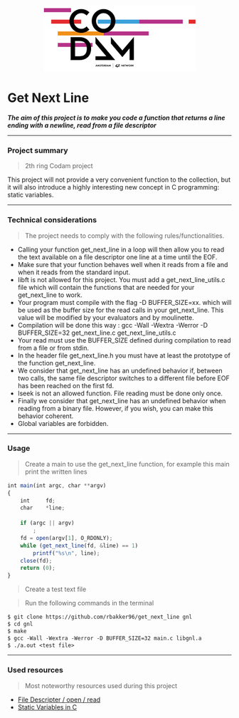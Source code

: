 <p align="center">
  <img src="https://github.com/rbakker96/images/blob/master/codam_logo.png">
</p>

# Get Next Line 
***The aim of this project is to make you code a function that returns a line ending with a newline, read from a file descriptor***

---

### Project summary
> 2th ring Codam project

This project will not provide a very convenient function to the collection, but it will also introduce a highly interesting new concept in C programming: static variables.

---

### Technical considerations
> The project needs to comply with the following rules/functionalities.

- Calling your function get_next_line in a loop will then allow you to read the text available on a file descriptor one line at a time until the EOF.
- Make sure that your function behaves well when it reads from a file and when it reads from the standard input.
- libft is not allowed for this project. You must add a get_next_line_utils.c file which will contain the functions that are needed for your get_next_line to work.
- Your program must compile with the flag -D BUFFER_SIZE=xx. which will be used as the buffer size for the read calls in your get_next_line. This value will be modified by your evaluators and by moulinette.
- Compilation will be done this way : gcc -Wall -Wextra -Werror -D BUFFER_SIZE=32 get_next_line.c get_next_line_utils.c
- Your read must use the BUFFER_SIZE defined during compilation to read from a file or from stdin.
- In the header file get_next_line.h you must have at least the prototype of the function get_next_line.
- We consider that get_next_line has an undefined behavior if, between two calls, the same file descriptor switches to a different file before EOF has been reached on the first fd.
- lseek is not an allowed function. File reading must be done only once.
- Finally we consider that get_next_line has an undefined behavior when reading from a binary file. However, if you wish, you can make this behavior coherent.
- Global variables are forbidden.

---

### Usage
> Create a main to use the get_next_line function, for example this main print the written lines 

```javascript
int	main(int argc, char **argv)
{
	int		fd;
	char	*line;

	if (argc || argv)
		;
	fd = open(argv[1], O_RDONLY);
	while (get_next_line(fd, &line) == 1)
		printf("%s\n", line);
	close(fd);
	return (0);
}
```

> Create a test text file 

> Run the following commands in the terminal

```shell
$ git clone https://github.com/rbakker96/get_next_line gnl
$ cd gnl
$ make
$ gcc -Wall -Wextra -Werror -D BUFFER_SIZE=32 main.c libgnl.a
$ ./a.out <test file>
```

---

### Used resources
> Most noteworthy resources used during this project

- <a href="https://www.geeksforgeeks.org/input-output-system-calls-c-create-open-close-read-write/" target="_blank">File Descripter / open / read</a>
- <a href="https://www.geeksforgeeks.org/static-variables-in-c/" target="_blank">Static Variables in C</a>
